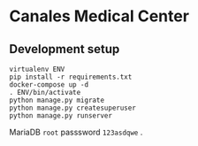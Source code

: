 # Canales Medical Center


## Development setup


    virtualenv ENV
    pip install -r requirements.txt
    docker-compose up -d
    . ENV/bin/activate
    python manage.py migrate
    python manage.py createsuperuser
    python manage.py runserver


MariaDB `root` passsword `123asdqwe`
.
